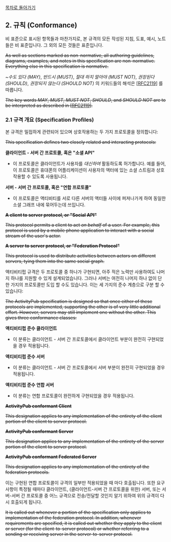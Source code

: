 [목차로 돌아가기](ActivityPubContents.md)

## 2. 규칙 (Conformance)

비 표준으로 표시된 항목들과 마찬가지로, 본 규격의 모든 작성된 지침, 도표, 예시, 노트들은 비 표준입니다. 그 외의 모든 것들은 표준입니다.

~~As well as sections marked as non-normative, all authoring guidelines, diagrams, examples, and notes in this specification are non-normative. Everything else in this specification is normative.~~

[//]: # "참조: [(W3C))HTML Media Capture](https://techhtml.github.io/html-media-capture/#conformance)"

*~수도 있다 (MAY)*, *반드시 (MUST)*, *절대 하지 말아야 (MUST NOT)*, *권장된다 (SHOULD)*, *권장되지 않는다 (SHOULD NOT)* 의 키워드들의 해석은  [[RFC2119](https://www.w3.org/TR/activitypub/#bib-RFC2119)] 를 따릅니다.

~~The key words  *MAY*, *MUST*, *MUST NOT*, *SHOULD*, and *SHOULD NOT* are    to be interpreted as described in [[RFC2119](https://www.w3.org/TR/activitypub/#bib-RFC2119)].~~

### 2.1 규격 개요 (Specification Profiles)

본 규격은 밀접하게 관련되어 있으며 상호작용하는 두 가지 프로토콜을 정의합니다:

~~This specification defines two closely related and interacting protocols:~~

**클라이언트 - 서버 간 프로토콜, 혹은 "소셜 API"**
- 이 프로토콜은 클라이언트가 사용자를 *대신하여* 활동하도록 허가합니다. 예를 들어, 이 프로토콜은 휴대폰의 어플리케이션이 사용자의 액터에 있는 소셜 스트림과 상호작용할 수 있도록 사용됩니다. 
  
**서버 - 서버 간 프로토콜, 혹은 "연합 프로토콜"** 
- 이 프로토콜은 액티비티를 서로 다른 서버의 액터들 사이에 퍼져나가게 하여 동일한 소셜 그래프 내에 묶어두는데 쓰입니다.

~~**A client to server protocol, or "Social API"**~~

~~This protocol permits a client to act *on behalf* of a user.  For example, this protocol is used by a mobile phone application to interact with a social stream of the user's actor.~~

~~**A  server to server protocol, or "Federation Protocol"**~~

~~This protocol is used to distribute activities between actors on different servers, tying them into the same social graph.~~

액티비티펍 규격은 두 프로토콜 중 하나가 구현되면, 아주 적은 노력만 사용하여도 나머지 하나를 지원할 수 있게 설계되었습니다. 그러나 서버는 여전히 나머지 하나 없이 단 한 가지의 프로토콜만 도입 할 수도 있습니다. 이는 세 가지의 준수 계층으로 구분 할 수 있습니다:

~~The ActivityPub specification is designed so that once either of these protocols are implemented, supporting the other is of very little additional effort. However, servers may still implement one without the other. This gives three conformance classes:~~

**액티비티펍 준수 클라이언트**
- 이 분류는 클라이언트 - 서버 간 프로토콜에서 클라이언트 부분이 완전히 구현되었을 경우 적용됩니다.

**액티비티펍 준수 서버**
- 이 분류는 클라이언트 - 서버 간 프로토콜에서 서버 부분이 완전히 구현되었을 경우 적용됩니다.

**액티비티펍 준수 연합 서버**
- 이 분류는 연합 프로토콜이 완전하게 구현되었을 경우 적용됩니다.

~~**ActivityPub conformant Client**~~

~~This designation applies to any implementation of the entirety of the client portion of the client to server protocol.~~

~~**ActivityPub conformant Server**~~

~~This designation applies to any implementation of the entirety of the server portion of the client to server protocol.~~

~~**ActivityPub conformant Federated Server**~~

 ~~This designation applies to any implementation of the entirety of the federation protocols.~~

[//TODO]: # "번역 차후 검토바람"

이는 구현된 연합 프로토콜이 규격의 일부만 적용되었을 때 마다 호출됩니다. 또한 요구사항이 특정될 때마다 클라이언트, (클라이언트-서버 간 프로토콜을 위한) 서버, 또는 서버-서버 간 프로토콜 중 어느 규격으로 전송/전달할 것인지 알기 위하여 위의 규격이 다시 호출되게 됩니다.

~~It is called out whenever a portion of the specification only applies to implementation of the federation protocol. In addition, whenever requirements are specified, it is called out whether they apply to the client or server (for the client-to-server protocol) or whether referring to a sending or receiving server in the server-to-server protocol.~~

[//Comment]: # "규격이 2종류라 ('conformance classes', 'client/server-server') 오역의 소지가 있기는 합니다."
